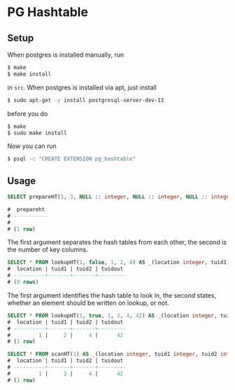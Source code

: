 # PG Hashtable
## Setup
When postgres is installed manually, run
```bash
$ make
$ make install
```
in `src`.
When postgres is installed via apt, just install
```bash
$ sudo apt-get -y install postgresql-server-dev-13
```
before you do
```bash
$ make
$ sudo make install
```

Now you can run
```bash
$ psql -c "CREATE EXTENSION pg_hashtable"
```

## Usage
```sql
SELECT prepareHT(1, 3, NULL :: integer, NULL :: integer, NULL :: integer, NULL :: integer);

#  prepareht
# -----------
#
# (1 row)
```
The first argument separates the hash tables from each other, the second is the
number of key columns.

```sql
SELECT * FROM lookupHT(1, false, 1, 2, 4) AS _(location integer, tuid1 integer, tuid2 integer, tuidout integer);
#  location | tuid1 | tuid2 | tuidout
# ----------+-------+-------+---------
# (0 rows)
```

The first argument identifies the hash table to look in, the second states,
whether an element should be written on lookup, or not.
```sql
SELECT * FROM lookupHT(1, true, 1, 2, 4, 42) AS _(location integer, tuid1 integer, tuid2 integer, tuidout integer);
#  location | tuid1 | tuid2 | tuidout
# ----------+-------+-------+---------
#         1 |     2 |     4 |      42
# (1 row)

SELECT * FROM scanHT(1) AS _(location integer, tuid1 integer, tuid2 integer, tuidout integer);
#  location | tuid1 | tuid2 | tuidout
# ----------+-------+-------+---------
#         1 |     2 |     4 |      42
# (1 row)
```
